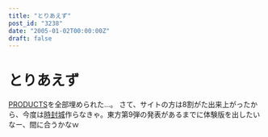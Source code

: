 ```yaml
---
title: "とりあえず"
post_id: "3238"
date: "2005-01-02T00:00:00Z"
draft: false
---
```


# とりあえず

[PRODUCTS](/category/products)を全部埋められた…。 さて、サイトの方は8割がた出来上がったから、今度は[時封城](/!/thA/)作らなきゃ。東方第9弾の発表があるまでに体験版を出したいなー、間に合うかなｗ
